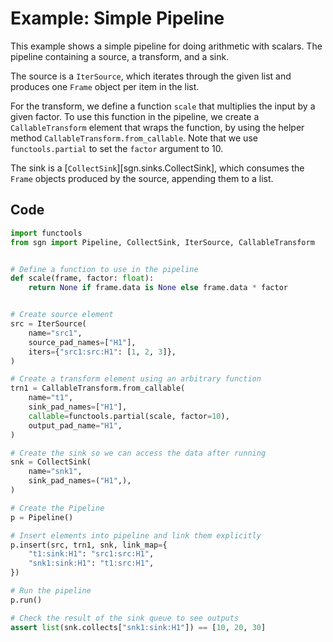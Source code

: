 # Example: Simple Pipeline

This example shows a simple pipeline for doing arithmetic with scalars. The pipeline containing a source, a transform, 
and a sink. 

The source is a `IterSource`, which iterates through the given list and produces one `Frame` object
per item in the list. 

For the transform, we define a function `scale` that multiplies the input by a given factor. To use this function
in the pipeline, we create a `CallableTransform` element that wraps the function, by using the helper method
`CallableTransform.from_callable`. Note that we use `functools.partial` to set the `factor` argument to 10.

The sink is a [`CollectSink`][sgn.sinks.CollectSink], which consumes the `Frame` objects produced by the source, appending them to a list.

## Code

```python
import functools
from sgn import Pipeline, CollectSink, IterSource, CallableTransform


# Define a function to use in the pipeline
def scale(frame, factor: float):
    return None if frame.data is None else frame.data * factor


# Create source element
src = IterSource(
    name="src1",
    source_pad_names=["H1"],
    iters={"src1:src:H1": [1, 2, 3]},
)

# Create a transform element using an arbitrary function
trn1 = CallableTransform.from_callable(
    name="t1",
    sink_pad_names=["H1"],
    callable=functools.partial(scale, factor=10),
    output_pad_name="H1",
)

# Create the sink so we can access the data after running
snk = CollectSink(
    name="snk1",
    sink_pad_names=("H1",),
)

# Create the Pipeline
p = Pipeline()

# Insert elements into pipeline and link them explicitly
p.insert(src, trn1, snk, link_map={
    "t1:sink:H1": "src1:src:H1",
    "snk1:sink:H1": "t1:src:H1",
})

# Run the pipeline
p.run()

# Check the result of the sink queue to see outputs
assert list(snk.collects["snk1:sink:H1"]) == [10, 20, 30]
```
